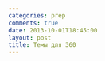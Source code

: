 ```yaml
---
categories: prep
comments: true
date: 2013-10-01T18:45:00
layout: post
title: Темы для 360
---
```



